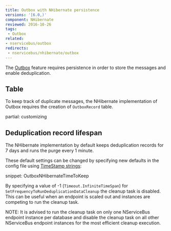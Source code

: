 ```yaml
---
title: Outbox with NHibernate persistence
versions: '[6.0,)'
component: NHibernate
reviewed: 2016-10-26
tags:
 - Outbox
related:
- nservicebus/outbox
redirects:
 - nservicebus/nhibernate/outbox
---
```


The [Outbox](/nservicebus/outbox) feature requires persistence in order to store the messages and enable deduplication.


## Table

To keep track of duplicate messages, the NHibernate implementation of Outbox requires the creation of `OutboxRecord` table.

partial: customizing

## Deduplication record lifespan

The NHibernate implementation by default keeps deduplication records for 7 days and runs the purge every 1 minute.

These default settings can be changed by specifying new defaults in the config file using [TimeStamp strings](https://docs.microsoft.com/en-us/dotnet/standard/base-types/standard-timespan-format-strings):

snippet: OutboxNHibernateTimeToKeep

By specifying a value of -1 (`Timeout.InfiniteTimeSpan`) for `SetFrequencyToRunDeduplicationDataCleanup` the cleanup task is disabled. This can be useful when an endpoint is scaled out and instances are competing to run the cleanup task.

NOTE: It is advised to run the cleanup task on only one NServiceBus endpoint instance per database and disable the cleanup task on all other NServiceBus endpoint instances for the most efficient cleanup execution.
